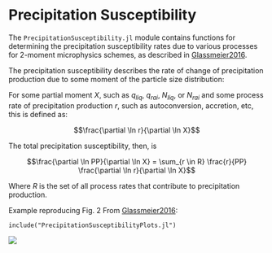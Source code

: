 # Precipitation Susceptibility

The `PrecipitationSusceptibility.jl` module contains functions for determining
the precipitation susceptibility rates due to various processes for 2-moment
microphysics schemes, as described in [Glassmeier2016](@cite).

The precipitation susceptibility describes the rate of change of precipitation
production due to some moment of the particle size distribution:

For some partial moment $X$, such as $q_{liq}$, $q_{rai}$, $N_{liq}$, or $N_{rai}$
and some process rate of precipitation production $r$, such as autoconversion,
accretion, etc, this is defined as:
```math
\frac{\partial \ln r}{\partial \ln X}
```

The total precipitation susceptibility, then, is
```math
\frac{\partial \ln PP}{\partial \ln X} = \sum_{r \in R}
    \frac{r}{PP} \frac{\partial \ln r}{\partial \ln X}
```

Where $R$ is the set of all process rates that contribute to precipitation production.


Example reproducing Fig. 2 From [Glassmeier2016](@cite):

```@example
include("PrecipitationSusceptibilityPlots.jl")
```
![](Glassmeier-Lohmann_Fig2.svg)

